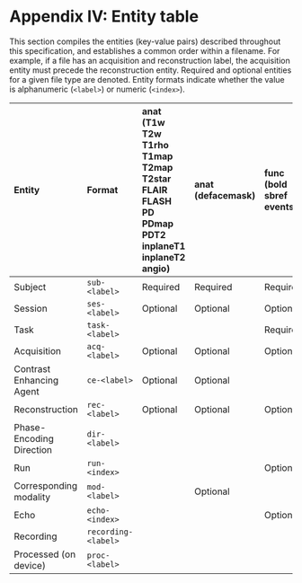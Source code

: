 # Appendix IV: Entity table

This section compiles the entities (key-value pairs) described throughout this
specification, and establishes a common order within a filename. For example, if
a file has an acquisition and reconstruction label, the acquisition entity must
precede the reconstruction entity. Required and optional entities for a given
file type are denoted. Entity formats indicate whether the value is alphanumeric
(`<label>`) or numeric (`<index>`).

| Entity                   | Format              | anat<br>(T1w T2w T1rho T1map T2map T2star FLAIR FLASH PD PDmap PDT2 inplaneT1 inplaneT2 angio) | anat<br>(defacemask) | func<br>(bold sbref events) | func<br>(physio stim) | dwi<br>(dwi bvec bval) | fmap<br>(phasediff phase1 phase2 magnitude1 magnitude2 magnitude fieldmap) | fmap<br>(epi) | beh<br>(events stim physio) | meg<br>(meg channels) | meg<br>(photo coordsystem headshape) |
| :----------------------- | :------------------ | :--------------------------------------------------------------------------------------------- | :------------------- | :-------------------------- | :-------------------- | :--------------------- | :------------------------------------------------------------------------- | :------------ | :-------------------------- | :-------------------- | :----------------------------------- |
| Subject                  | `sub-<label>`       | Required                                                                                       | Required             | Required                    | Required              | Required               | Required                                                                   | Required      | Required                    | Required              | Required                             |
| Session                  | `ses-<label>`       | Optional                                                                                       | Optional             | Optional                    | Optional              | Optional               | Optional                                                                   | Optional      | Optional                    | Optional              | Optional                             |
| Task                     | `task-<label>`      |                                                                                                |                      | Required                    | Required              |                        |                                                                            |               | Required                    | Required              | Required                             |
| Acquisition              | `acq-<label>`       | Optional                                                                                       | Optional             | Optional                    | Optional              | Optional               | Optional                                                                   | Optional      |                             | Optional              | Optional                             |
| Contrast Enhancing Agent | `ce-<label>`        | Optional                                                                                       | Optional             |                             |                       |                        |                                                                            |               |                             |                       |                                      |
| Reconstruction           | `rec-<label>`       | Optional                                                                                       | Optional             | Optional                    | Optional              |                        |                                                                            |               |                             |                       |                                      |
| Phase-Encoding Direction | `dir-<label>`       |                                                                                                |                      |                             |                       |                        |                                                                            | Required      |                             |                       |                                      |
| Run                      | `run-<index>`       |                                                                                                |                      | Optional                    | Optional              | Optional               | Optional                                                                   | Optional      |                             | Optional              | Optional                             |
| Corresponding modality   | `mod-<label>`       |                                                                                                | Optional             |                             |                       |                        |                                                                            |               |                             |                       |                                      |
| Echo                     | `echo-<index>`      |                                                                                                |                      | Optional                    |                       |                        |                                                                            |               |                             |                       |                                      |
| Recording                | `recording-<label>` |                                                                                                |                      |                             | Optional              |                        |                                                                            |               |                             |                       |                                      |
| Processed (on device)    | `proc-<label>`      |                                                                                                |                      |                             | Optional              |                        |                                                                            |               |                             | Optional              | Optional                             |
